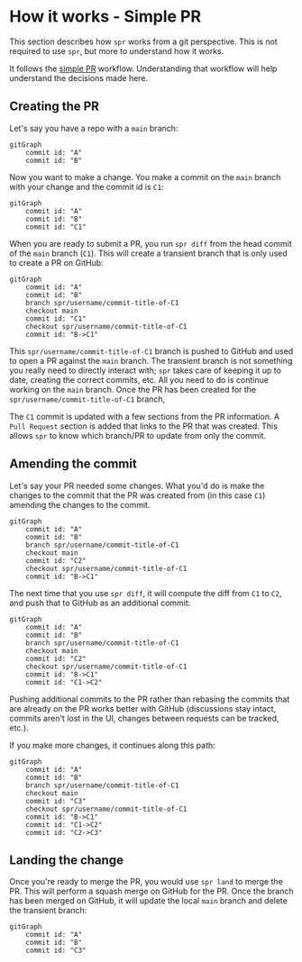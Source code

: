 # How it works - Simple PR

This section describes how `spr` works from a git perspective.
This is not required to use `spr`,
but more to understand how it works.

It follows the [simple PR](../user/simple.md) workflow.
Understanding that workflow will help understand the decisions made here.

## Creating the PR

Let's say you have a repo with a `main` branch:

```mermaid
gitGraph
    commit id: "A"
    commit id: "B"
```

Now you want to make a change.
You make a commit on the `main` branch with your change and the commit id is `C1`:

```mermaid
gitGraph
    commit id: "A"
    commit id: "B"
    commit id: "C1"
```

When you are ready to submit a PR, you run `spr diff` from the head commit of the `main` branch (`C1`).
This will create a transient branch that is only used to create a PR on GitHub:

```mermaid
gitGraph
    commit id: "A"
    commit id: "B"
    branch spr/username/commit-title-of-C1
    checkout main
    commit id: "C1"
    checkout spr/username/commit-title-of-C1
    commit id: "B->C1"
```

This `spr/username/commit-title-of-C1` branch is pushed to GitHub and used to open a PR against the `main` branch.
The transient branch is not something you really need to directly interact with;
`spr` takes care of keeping it up to date, creating the correct commits, etc.
All you need to do is continue working on the `main` branch.
Once the PR has been created for the `spr/username/commit-title-of-C1` branch,

The `C1` commit is updated with a few sections from the PR information.
A `Pull Request` section is added that links to the PR that was created.
This allows `spr` to know which branch/PR to update from only the commit.

## Amending the commit

Let's say your PR needed some changes.
What you'd do is make the changes to the commit that the PR was created from (in this case `C1`)
amending the changes to the commit.

```mermaid
gitGraph
    commit id: "A"
    commit id: "B"
    branch spr/username/commit-title-of-C1
    checkout main
    commit id: "C2"
    checkout spr/username/commit-title-of-C1
    commit id: "B->C1"
```

The next time that you use `spr diff`,
it will compute the diff from `C1` to `C2`,
and push that to GitHub as an additional commit:

```mermaid
gitGraph
    commit id: "A"
    commit id: "B"
    branch spr/username/commit-title-of-C1
    checkout main
    commit id: "C2"
    checkout spr/username/commit-title-of-C1
    commit id: "B->C1"
    commit id: "C1->C2"
```

Pushing additional commits to the PR rather than rebasing the commits that are already on the PR works better with GitHub (discussions stay intact, commits aren't lost in the UI, changes between requests can be tracked, etc.).

If you make more changes,
it continues along this path:

```mermaid
gitGraph
    commit id: "A"
    commit id: "B"
    branch spr/username/commit-title-of-C1
    checkout main
    commit id: "C3"
    checkout spr/username/commit-title-of-C1
    commit id: "B->C1"
    commit id: "C1->C2"
    commit id: "C2->C3"
```

## Landing the change

Once you're ready to merge the PR,
you would use `spr land` to merge the PR.
This will perform a squash merge on GitHub for the PR.
Once the branch has been merged on GitHub,
it will update the local `main` branch and delete the transient branch:

```mermaid
gitGraph
    commit id: "A"
    commit id: "B"
    commit id: "C3"
```
